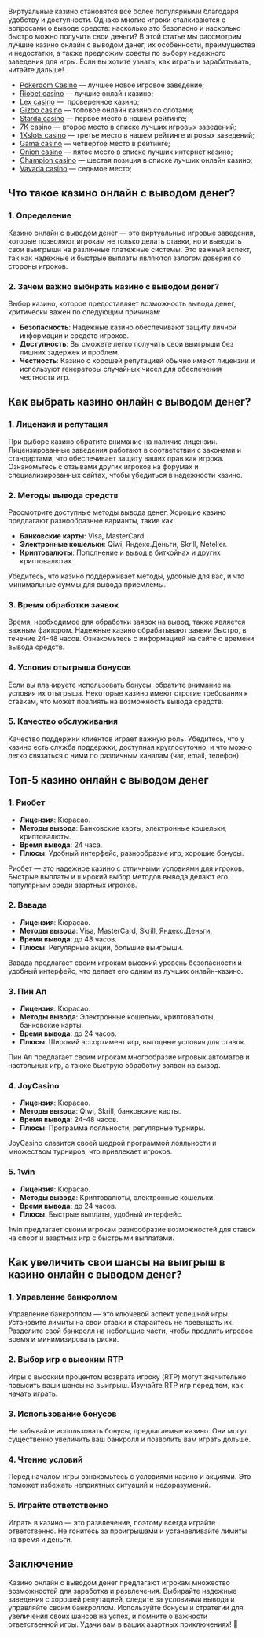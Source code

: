 Виртуальные казино становятся все более популярными благодаря удобству и доступности. Однако многие игроки сталкиваются с вопросами о выводе средств: насколько это безопасно и насколько быстро можно получить свои деньги? В этой статье мы рассмотрим лучшие казино онлайн с выводом денег, их особенности, преимущества и недостатки, а также предложим советы по выбору надежного заведения для игры. Если вы хотите узнать, как играть и зарабатывать, читайте дальше!

* [Pokerdom Casino](https://brandplay.link/FwVc4f) — лучшее новое игровое заведение;
* [Riobet casino](https://brandplay.link/TnjsxFvH) — лучшие онлайн казино;
* [Lex casino](https://brandplay.link/VMqNXPFs) —  проверенное казино;
* [Gizbo casino](https://brandplay.link/rvzLrVLp) — топовое онлайн казино со слотами;
* [Starda casino](https://brandplay.link/HDcDrxLk) — первое место в нашем рейтинге;
* [7K casino](https://brandplay.link/dd46bNgD) — второе место в списке лучших игровых заведений;
* [1Xslots casino](https://brandplay.link/J2ZbqMPZ) — третье место в нашем рейтинге игровых заведений;
* [Gama casino](https://brandplay.link/RD52jZbL) — четвертое место в рейтинге;
* [Onion casino](https://brandplay.link/8LcS6Djb) — пятое место в списке лучших интернет казино;
* [Champion casino](https://temon-gter.cfd/go/9n8?p56190p303844p3509t17502) — шестая позиция в списке лучших онлайн казино;
* [Vavada casino](https://vavadapartner.pro/?promo=75590753-cc8b-4c4a-8d71-99b7a2293439-jud\&target=register) — седьмое место;



## Что такое казино онлайн с выводом денег?

### 1. Определение

Казино онлайн с выводом денег — это виртуальные игровые заведения, которые позволяют игрокам не только делать ставки, но и выводить свои выигрыши на различные платежные системы. Это важный аспект, так как надежные и быстрые выплаты являются залогом доверия со стороны игроков.

### 2. Зачем важно выбирать казино с выводом денег?

Выбор казино, которое предоставляет возможность вывода денег, критически важен по следующим причинам:

* **Безопасность**: Надежные казино обеспечивают защиту личной информации и средств игроков.
* **Доступность**: Вы сможете легко получить свои выигрыши без лишних задержек и проблем.
* **Честность**: Казино с хорошей репутацией обычно имеют лицензии и используют генераторы случайных чисел для обеспечения честности игр.

## Как выбрать казино онлайн с выводом денег?

### 1. Лицензия и репутация

При выборе казино обратите внимание на наличие лицензии. Лицензированные заведения работают в соответствии с законами и стандартами, что обеспечивает защиту ваших прав как игрока. Ознакомьтесь с отзывами других игроков на форумах и специализированных сайтах, чтобы убедиться в надежности казино.

### 2. Методы вывода средств

Рассмотрите доступные методы вывода денег. Хорошие казино предлагают разнообразные варианты, такие как:

* **Банковские карты**: Visa, MasterCard.
* **Электронные кошельки**: Qiwi, Яндекс.Деньги, Skrill, Neteller.
* **Криптовалюты**: Пополнение и вывод в биткойнах и других криптовалютах.

Убедитесь, что казино поддерживает методы, удобные для вас, и что минимальные суммы для вывода приемлемы.

### 3. Время обработки заявок

Время, необходимое для обработки заявок на вывод, также является важным фактором. Надежные казино обрабатывают заявки быстро, в течение 24-48 часов. Ознакомьтесь с информацией на сайте о времени вывода средств.

### 4. Условия отыгрыша бонусов

Если вы планируете использовать бонусы, обратите внимание на условия их отыгрыша. Некоторые казино имеют строгие требования к ставкам, что может повлиять на возможность вывода средств.

### 5. Качество обслуживания

Качество поддержки клиентов играет важную роль. Убедитесь, что у казино есть служба поддержки, доступная круглосуточно, и что можно легко связаться с ними по различным каналам (чат, email, телефон).

## Топ-5 казино онлайн с выводом денег

### 1. Риобет

* **Лицензия**: Кюрасао.
* **Методы вывода**: Банковские карты, электронные кошельки, криптовалюты.
* **Время вывода**: 24 часа.
* **Плюсы**: Удобный интерфейс, разнообразие игр, хорошие бонусы.

Риобет — это надежное казино с отличными условиями для игроков. Быстрые выплаты и широкий выбор методов вывода делают его популярным среди азартных игроков.

### 2. Вавада

* **Лицензия**: Кюрасао.
* **Методы вывода**: Visa, MasterCard, Skrill, Яндекс.Деньги.
* **Время вывода**: до 48 часов.
* **Плюсы**: Регулярные акции, большие выигрыши.

Вавада предлагает своим игрокам высокий уровень безопасности и удобный интерфейс, что делает его одним из лучших онлайн-казино.

### 3. Пин Ап

* **Лицензия**: Кюрасао.
* **Методы вывода**: Электронные кошельки, криптовалюты, банковские карты.
* **Время вывода**: до 24 часов.
* **Плюсы**: Широкий ассортимент игр, выгодные условия для ставок.

Пин Ап предлагает своим игрокам многообразие игровых автоматов и настольных игр, а также быструю обработку заявок на вывод.

### 4. JoyCasino

* **Лицензия**: Кюрасао.
* **Методы вывода**: Qiwi, Skrill, банковские карты.
* **Время вывода**: 24-48 часов.
* **Плюсы**: Программа лояльности, регулярные турниры.

JoyCasino славится своей щедрой программой лояльности и множеством турниров, что привлекает игроков.

### 5. 1win

* **Лицензия**: Кюрасао.
* **Методы вывода**: Криптовалюты, электронные кошельки.
* **Время вывода**: до 24 часов.
* **Плюсы**: Быстрые выплаты, удобный интерфейс.

1win предлагает своим игрокам разнообразие возможностей для ставок на спорт и азартных игр с быстрыми выплатами.

## Как увеличить свои шансы на выигрыш в казино онлайн с выводом денег?

### 1. Управление банкроллом

Управление банкроллом — это ключевой аспект успешной игры. Установите лимиты на свои ставки и старайтесь не превышать их. Разделите свой банкролл на небольшие части, чтобы продлить игровое время и минимизировать риски.

### 2. Выбор игр с высоким RTP

Игры с высоким процентом возврата игроку (RTP) могут значительно повысить ваши шансы на выигрыш. Изучайте RTP игр перед тем, как начать играть.

### 3. Использование бонусов

Не забывайте использовать бонусы, предлагаемые казино. Они могут существенно увеличить ваш банкролл и позволить вам играть дольше.

### 4. Чтение условий

Перед началом игры ознакомьтесь с условиями казино и акциями. Это поможет избежать неприятных ситуаций и недоразумений.

### 5. Играйте ответственно

Играть в казино — это развлечение, поэтому всегда играйте ответственно. Не гонитесь за проигрышами и устанавливайте лимиты на время и деньги.

## Заключение

Казино онлайн с выводом денег предлагают игрокам множество возможностей для заработка и развлечения. Выбирайте надежные заведения с хорошей репутацией, следите за условиями вывода и управляйте своим банкроллом. Используйте бонусы и стратегии для увеличения своих шансов на успех, и помните о важности ответственной игры. Удачи вам в ваших азартных приключениях! 🎊
